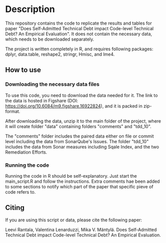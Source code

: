 # Description
This repository contains the code to replicate the results and tables for paper "Does Self-Admitted Technical Debt impact Code-level Technical Debt? An Empirical Evaluation". It does not contain the necessary data, which needs to be downloaded separately.

The project is written completely in R, and requires following packages: dplyr, data.table, reshape2, stringr, Hmisc, and lme4.

## How to use

### Downloading the necessary data files
To use this code, you need to download the data needed for it. The link to the data is hosted in Figshare (DOI: https://doi.org/10.6084/m9.figshare.16922824), and it is packed in zip-format.

After downloading the data, unzip it to the main folder of the project, where it will create
folder "data" containing folders "comments" and "tdd_10".

The "comments" folder includes the paired data either on file or commit level including
the data from SonarQube's Issues. The folder "tdd_10" includes the data from Sonar measures
including Sqale Index, and the two Remediation Efforts.

### Running the code
Running the code in R should be self-explanatory. Just start the main_script.R and follow the instructions. Extra comments hae been added to some sections to notify which part of the paper that specific pieve of code refers to.

## Citing
If you are using this script or data, please cite the following paper:

Leevi Rantala, Valentina Lenarduzzi, Mika V. Mäntylä. Does Self-Admitted Technical Debt impact Code-level Technical Debt? An Empirical Evaluation.

